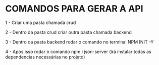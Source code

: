 
# COMANDOS PARA GERAR A API

1 - Criar uma pasta chamada crud

2 - Dentro da pasta crud criar outra pasta chamada backend

3 - Dentro da pasta backend rodar o comando no terminal NPM INIT -Y

4 - Após isso rodar o comando npm i json-server (irá instalar todas as dependencias necessárias no projeto)


